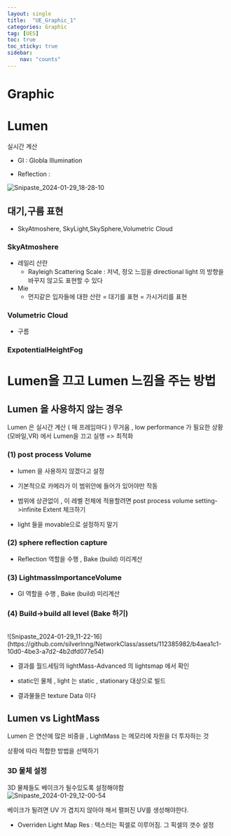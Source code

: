 ```yaml
---
layout: single
title:  "UE_Graphic_1"
categories: Graphic
tag: [UE5]
toc: true
toc_sticky: true
sidebar:
    nav: "counts"
---
```


# Graphic

# Lumen

실시간 계산 <br>

* GI : Globla Illumination

* Reflection : 

![Snipaste_2024-01-29_18-28-10](https://github.com/silverlnng/NetworkClass/assets/112385982/23fe2f69-18c9-4826-9c97-e553ec7d1e6e)


## 대기,구름 표현

* SkyAtmoshere, SkyLight,SkySphere,Volumetric Cloud

### SkyAtmoshere
* 레일리 산란
    * Rayleigh Scattering Scale : 저녁, 정오 느낌을 directional light 의 방향을 바꾸지 않고도 표현할 수 있다<br>
* Mie
    * 먼지같은 입자들에 대한 산란 = 대기를 표현 = 가시거리를 표현

### Volumetric Cloud 

* 구름

### ExpotentialHeightFog

# Lumen을 끄고 Lumen 느낌을 주는 방법

## Lumen 을 사용하지 않는 경우
Lumen 은 실시간 계산 ( 매 프레임마다 )  무거움 , low performance 가 필요한 상황 (모바일,VR) 에서   Lumen을 끄고 실행 => 최적화 

### (1) post process Volume

* lumen 을 사용하지 않겠다고 설정

* 기본적으로 카메라가 이 범위안에 들어가 있어야만 작동

* 범위에 상관없이 , 이 레벨 전체에 적용할려면 post process volume setting->infinite Extent 체크하기

* light 들을 movable으로 설정하지 말기 

### (2) sphere reflection capture

* Reflection 역할을 수행 , Bake (build) 미리계산

### (3) LightmassImportanceVolume 

* GI 역할을 수행 , Bake (build) 미리계산

### (4) Build->build all level (Bake 하기)
<br>
![Snipaste_2024-01-29_11-22-16](https://github.com/silverlnng/NetworkClass/assets/112385982/b4aea1c1-10d0-4be3-a7d2-4b2dfd077e54)
<br>

*  결과를 월드세팅의 lightMass-Advanced 의 lightsmap 에서 확인

* static인 물체 , light 는 static , stationary  대상으로 빌드

* 결과물들은 texture Data 이다 

## Lumen vs LightMass

Lumen 은 연산에 많은 비중을 , LightMass 는 메모리에 자원을 더 투자하는 것<br>

상황에 따라 적합한 방법을 선택하기 

### 3D 물체 설정

3D 물체들도 베이크가 될수있도록 설정해야함 
<br>
![Snipaste_2024-01-29_12-00-54](https://github.com/silverlnng/NetworkClass/assets/112385982/967d8631-bbf3-4a0f-b6e8-49a7ff9322e5)
<br>

베이크가 될려면 UV 가 겹치지 않아야 해서 펼펴진 UV를 생성해야한다.


* Overriden Light Map Res : 텍스터는 픽셀로 이루어짐. 그 픽셀의 갯수 설정


